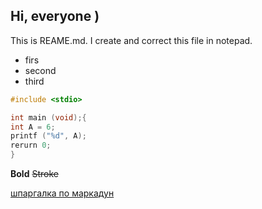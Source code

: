 ## Hi, everyone )

This is REAME.md. I create and correct this file in notepad.

* firs 
* second 
* third 

```C
#include <stdio>

int main (void);{
int A = 6;
printf ("%d", A);
rerurn 0;
}
```

**Bold**
~~Stroke~~


[шпаргалка по маркадун](https://gist.github.com/fomvasss/8dd8cd7f88c67a4e3727f9d39224a84c)


